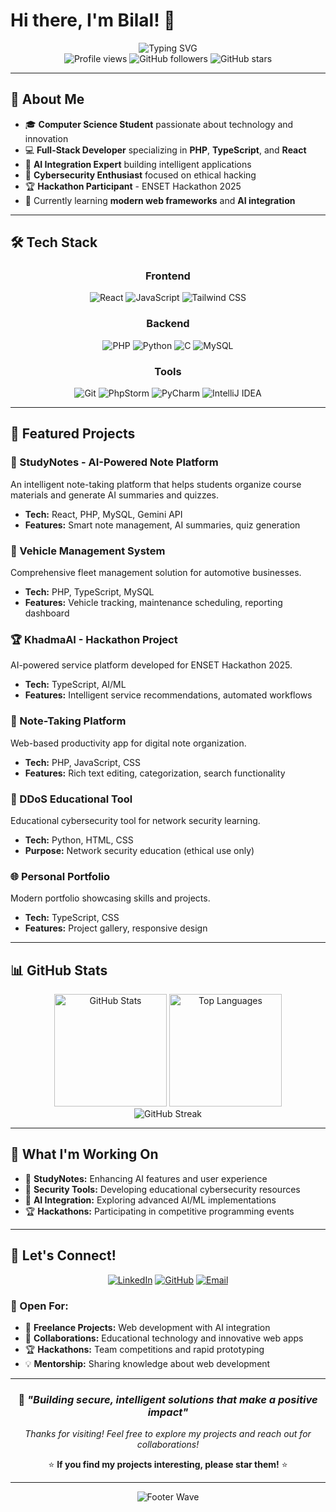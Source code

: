 # Hi there, I'm Bilal! 👋

<div align="center">
  <img src="https://readme-typing-svg.herokuapp.com?font=Fira+Code&pause=1000&color=2E97F7&center=true&vCenter=true&width=500&lines=Computer+Science+Student;Full-Stack+Web+Developer;AI+Integration+Specialist;Cybersecurity+Enthusiast" alt="Typing SVG" />
</div>

<div align="center">
  <img src="https://komarev.com/ghpvc/?username=Bilal-XQ&color=blueviolet&style=flat-square&label=Profile+Views" alt="Profile views" />
  <img src="https://img.shields.io/github/followers/Bilal-XQ?style=flat-square&color=blueviolet" alt="GitHub followers" />
  <img src="https://img.shields.io/github/stars/Bilal-XQ?style=flat-square&color=blueviolet" alt="GitHub stars" />
</div>

---

## 🚀 About Me

- 🎓 **Computer Science Student** passionate about technology and innovation
- 💻 **Full-Stack Developer** specializing in **PHP**, **TypeScript**, and **React**
- 🤖 **AI Integration Expert** building intelligent applications
- 🔐 **Cybersecurity Enthusiast** focused on ethical hacking
- 🏆 **Hackathon Participant** - ENSET Hackathon 2025
- 🌱 Currently learning **modern web frameworks** and **AI integration**

---

## 🛠️ Tech Stack

<div align="center">

### Frontend
![React](https://img.shields.io/badge/React-20232A?style=for-the-badge&logo=react&logoColor=61DAFB)
![JavaScript](https://img.shields.io/badge/JavaScript-F7DF1E?style=for-the-badge&logo=javascript&logoColor=black)
![Tailwind CSS](https://img.shields.io/badge/Tailwind_CSS-38B2AC?style=for-the-badge&logo=tailwind-css&logoColor=white)

### Backend
![PHP](https://img.shields.io/badge/PHP-777BB4?style=for-the-badge&logo=php&logoColor=white)
![Python](https://img.shields.io/badge/Python-3776AB?style=for-the-badge&logo=python&logoColor=white)
![C](https://img.shields.io/badge/C-00599C?style=for-the-badge&logo=c&logoColor=white)
![MySQL](https://img.shields.io/badge/MySQL-005C84?style=for-the-badge&logo=mysql&logoColor=white)

### Tools
![Git](https://img.shields.io/badge/Git-F05032?style=for-the-badge&logo=git&logoColor=white)
![PhpStorm](https://img.shields.io/badge/PhpStorm-143?style=for-the-badge&logo=phpstorm&logoColor=black&color=black&labelColor=darkorchid)
![PyCharm](https://img.shields.io/badge/PyCharm-143?style=for-the-badge&logo=pycharm&logoColor=black&color=black&labelColor=green)
![IntelliJ IDEA](https://img.shields.io/badge/IntelliJ_IDEA-000000.svg?style=for-the-badge&logo=intellij-idea&logoColor=white)

</div>

---

## 🎯 Featured Projects

### 🧠 StudyNotes - AI-Powered Note Platform
An intelligent note-taking platform that helps students organize course materials and generate AI summaries and quizzes.
- **Tech:** React, PHP, MySQL, Gemini API
- **Features:** Smart note management, AI summaries, quiz generation

### 🚗 Vehicle Management System
Comprehensive fleet management solution for automotive businesses.
- **Tech:** PHP, TypeScript, MySQL
- **Features:** Vehicle tracking, maintenance scheduling, reporting dashboard

### 🏆 KhadmaAI - Hackathon Project
AI-powered service platform developed for ENSET Hackathon 2025.
- **Tech:** TypeScript, AI/ML
- **Features:** Intelligent service recommendations, automated workflows

### 📝 Note-Taking Platform
Web-based productivity app for digital note organization.
- **Tech:** PHP, JavaScript, CSS
- **Features:** Rich text editing, categorization, search functionality

### 🔐 DDoS Educational Tool
Educational cybersecurity tool for network security learning.
- **Tech:** Python, HTML, CSS
- **Purpose:** Network security education (ethical use only)

### 🌐 Personal Portfolio
Modern portfolio showcasing skills and projects.
- **Tech:** TypeScript, CSS
- **Features:** Project gallery, responsive design

---

## 📊 GitHub Stats

<div align="center">
  <img height="180em" src="https://github-readme-stats.vercel.app/api?username=Bilal-XQ&show_icons=true&theme=tokyonight&hide_border=true&count_private=true" alt="GitHub Stats" />
  <img height="180em" src="https://github-readme-stats.vercel.app/api/top-langs/?username=Bilal-XQ&layout=compact&theme=tokyonight&hide_border=true" alt="Top Languages" />
</div>

<div align="center">
  <img src="https://github-readme-streak-stats.herokuapp.com/?user=Bilal-XQ&theme=tokyonight&hide_border=true" alt="GitHub Streak" />
</div>

---

## 🎯 What I'm Working On

- 🧠 **StudyNotes:** Enhancing AI features and user experience
- 🔐 **Security Tools:** Developing educational cybersecurity resources
- 🤖 **AI Integration:** Exploring advanced AI/ML implementations
- 🏆 **Hackathons:** Participating in competitive programming events

---

## 🤝 Let's Connect!

<div align="center">

[![LinkedIn](https://img.shields.io/badge/LinkedIn-0077B5?style=for-the-badge&logo=linkedin&logoColor=white)](https://www.linkedin.com/in/bilalelazzam)
[![GitHub](https://img.shields.io/badge/GitHub-100000?style=for-the-badge&logo=github&logoColor=white)](https://github.com/Bilal-XQ)
[![Email](https://img.shields.io/badge/Email-D14836?style=for-the-badge&logo=gmail&logoColor=white)](mailto:bilalelazzam.dev@gmail.com)

</div>

### 💼 Open For:
- 🚀 **Freelance Projects:** Web development with AI integration
- 🤝 **Collaborations:** Educational technology and innovative web apps
- 🏆 **Hackathons:** Team competitions and rapid prototyping
- 💡 **Mentorship:** Sharing knowledge about web development

---

<div align="center">

### 💭 *"Building secure, intelligent solutions that make a positive impact"*

*Thanks for visiting! Feel free to explore my projects and reach out for collaborations!*

⭐ **If you find my projects interesting, please star them!** ⭐

</div>

---

<div align="center">
  <img src="https://capsule-render.vercel.app/api?type=waving&color=2E97F7&height=100&section=footer" alt="Footer Wave" />
</div>
